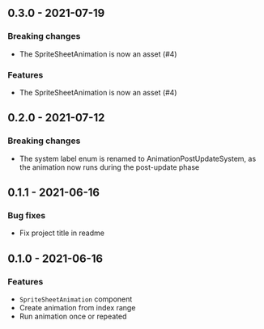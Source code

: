## 0.3.0 - 2021-07-19

### Breaking changes

* The SpriteSheetAnimation is now an asset (#4)


### Features

* The SpriteSheetAnimation is now an asset (#4)



## 0.2.0 - 2021-07-12

### Breaking changes

* The system label enum is renamed to
AnimationPostUpdateSystem, as the animation now runs during the
post-update phase




## 0.1.1 - 2021-06-16

### Bug fixes

* Fix project title in readme



## 0.1.0 - 2021-06-16

### Features

* `SpriteSheetAnimation` component
* Create animation from index range
* Run animation once or repeated
